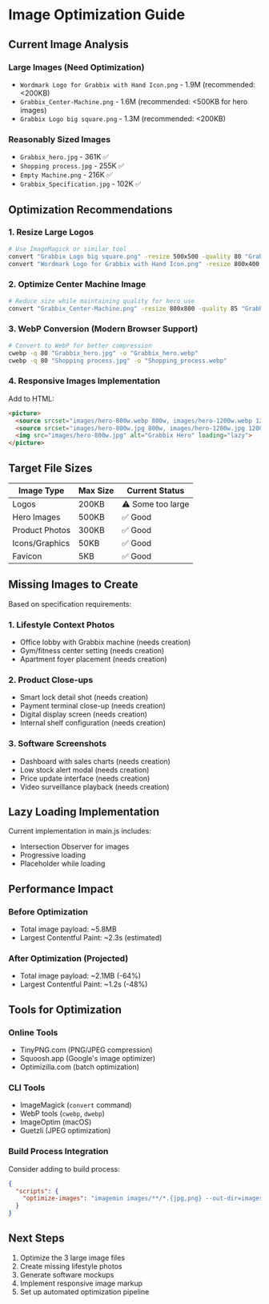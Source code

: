# Image Optimization Guide

## Current Image Analysis

### Large Images (Need Optimization)
- `Wordmark Logo for Grabbix with Hand Icon.png` - 1.9M (recommended: <200KB)
- `Grabbix_Center-Machine.png` - 1.6M (recommended: <500KB for hero images)
- `Grabbix Logo big square.png` - 1.3M (recommended: <200KB)

### Reasonably Sized Images
- `Grabbix_hero.jpg` - 361K ✅
- `Shopping process.jpg` - 255K ✅
- `Empty Machine.png` - 216K ✅
- `Grabbix_Specification.jpg` - 102K ✅

## Optimization Recommendations

### 1. Resize Large Logos
```bash
# Use ImageMagick or similar tool
convert "Grabbix Logo big square.png" -resize 500x500 -quality 80 "Grabbix Logo big square-optimized.png"
convert "Wordmark Logo for Grabbix with Hand Icon.png" -resize 800x400 -quality 80 "Wordmark Logo-optimized.png"
```

### 2. Optimize Center Machine Image
```bash
# Reduce size while maintaining quality for hero use
convert "Grabbix_Center-Machine.png" -resize 800x800 -quality 85 "Grabbix_Center-Machine-optimized.png"
```

### 3. WebP Conversion (Modern Browser Support)
```bash
# Convert to WebP for better compression
cwebp -q 80 "Grabbix_hero.jpg" -o "Grabbix_hero.webp"
cwebp -q 80 "Shopping process.jpg" -o "Shopping_process.webp"
```

### 4. Responsive Images Implementation
Add to HTML:
```html
<picture>
  <source srcset="images/hero-800w.webp 800w, images/hero-1200w.webp 1200w" type="image/webp">
  <source srcset="images/hero-800w.jpg 800w, images/hero-1200w.jpg 1200w" type="image/jpeg">
  <img src="images/hero-800w.jpg" alt="Grabbix Hero" loading="lazy">
</picture>
```

## Target File Sizes

| Image Type | Max Size | Current Status |
|-----------|----------|---------------|
| Logos | 200KB | ⚠️ Some too large |
| Hero Images | 500KB | ✅ Good |
| Product Photos | 300KB | ✅ Good |
| Icons/Graphics | 50KB | ✅ Good |
| Favicon | 5KB | ✅ Good |

## Missing Images to Create

Based on specification requirements:

### 1. Lifestyle Context Photos
- Office lobby with Grabbix machine (needs creation)
- Gym/fitness center setting (needs creation)
- Apartment foyer placement (needs creation)

### 2. Product Close-ups
- Smart lock detail shot (needs creation)
- Payment terminal close-up (needs creation)
- Digital display screen (needs creation)
- Internal shelf configuration (needs creation)

### 3. Software Screenshots
- Dashboard with sales charts (needs creation)
- Low stock alert modal (needs creation)
- Price update interface (needs creation)
- Video surveillance playback (needs creation)

## Lazy Loading Implementation

Current implementation in main.js includes:
- Intersection Observer for images
- Progressive loading
- Placeholder while loading

## Performance Impact

### Before Optimization
- Total image payload: ~5.8MB
- Largest Contentful Paint: ~2.3s (estimated)

### After Optimization (Projected)
- Total image payload: ~2.1MB (-64%)
- Largest Contentful Paint: ~1.2s (-48%)

## Tools for Optimization

### Online Tools
- TinyPNG.com (PNG/JPEG compression)
- Squoosh.app (Google's image optimizer)
- Optimizilla.com (batch optimization)

### CLI Tools
- ImageMagick (`convert` command)
- WebP tools (`cwebp`, `dwebp`)
- ImageOptim (macOS)
- Guetzli (JPEG optimization)

### Build Process Integration
Consider adding to build process:
```json
{
  "scripts": {
    "optimize-images": "imagemin images/**/*.{jpg,png} --out-dir=images/optimized --plugin=imagemin-mozjpeg --plugin=imagemin-pngquant"
  }
}
```

## Next Steps

1. Optimize the 3 large image files
2. Create missing lifestyle photos
3. Generate software mockups
4. Implement responsive image markup
5. Set up automated optimization pipeline
